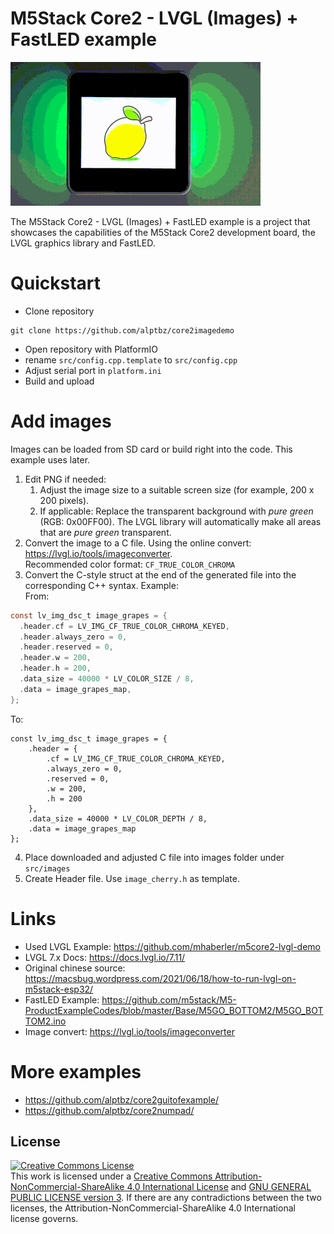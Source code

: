 # M5Stack Core2 - LVGL (Images) + FastLED example 

![Picture of Core2 showing Images](docs/overview.gif)

The M5Stack Core2 - LVGL (Images) + FastLED example is a project that showcases the capabilities of the M5Stack Core2 development board, the LVGL graphics library and FastLED. 

# Quickstart
 - Clone repository
```
git clone https://github.com/alptbz/core2imagedemo
```
 - Open repository with PlatformIO
 - rename `src/config.cpp.template` to `src/config.cpp`
 - Adjust serial port in `platform.ini`
 - Build and upload

# Add images
Images can be loaded from SD card or build right into the code. This example uses later. 

 1. Edit PNG if needed:
    1. Adjust the image size to a suitable screen size (for example, 200 x 200 pixels).
    2. If applicable: Replace the transparent background with *pure green* (RGB: 0x00FF00). The LVGL library will automatically make all areas that are *pure green* transparent.
 2. Convert the image to a C file. Using the online convert: https://lvgl.io/tools/imageconverter. <br> Recommended color format: `CF_TRUE_COLOR_CHROMA`
 3. Convert the C-style struct at the end of the generated file into the corresponding C++ syntax.
Example:<br>
From:
```c
const lv_img_dsc_t image_grapes = {
  .header.cf = LV_IMG_CF_TRUE_COLOR_CHROMA_KEYED,
  .header.always_zero = 0,
  .header.reserved = 0,
  .header.w = 200,
  .header.h = 200,
  .data_size = 40000 * LV_COLOR_SIZE / 8,
  .data = image_grapes_map,
};
```
To:
```
const lv_img_dsc_t image_grapes = {
    .header = {
        .cf = LV_IMG_CF_TRUE_COLOR_CHROMA_KEYED,
        .always_zero = 0,
        .reserved = 0,
        .w = 200,
        .h = 200
    },
    .data_size = 40000 * LV_COLOR_DEPTH / 8,
    .data = image_grapes_map
};
```
 4. Place downloaded and adjusted C file into images folder under `src/images`
 5. Create Header file. Use `image_cherry.h` as template. 

# Links
 - Used LVGL Example: https://github.com/mhaberler/m5core2-lvgl-demo
 - LVGL 7.x Docs: https://docs.lvgl.io/7.11/
 - Original chinese source: https://macsbug.wordpress.com/2021/06/18/how-to-run-lvgl-on-m5stack-esp32/
 - FastLED Example: https://github.com/m5stack/M5-ProductExampleCodes/blob/master/Base/M5GO_BOTTOM2/M5GO_BOTTOM2.ino
 - Image convert: https://lvgl.io/tools/imageconverter

# More examples
 - https://github.com/alptbz/core2guitofexample/
 - https://github.com/alptbz/core2numpad/


## License
<a rel="license" href="http://creativecommons.org/licenses/by-nc-sa/4.0/"><img alt="Creative Commons License" style="border-width:0" src="https://i.creativecommons.org/l/by-nc-sa/4.0/88x31.png" /></a><br />This work is licensed under a <a rel="license" href="http://creativecommons.org/licenses/by-nc-sa/4.0/">Creative Commons Attribution-NonCommercial-ShareAlike 4.0 International License</a> and [GNU GENERAL PUBLIC LICENSE version 3](https://www.gnu.org/licenses/gpl-3.0.en.html). If there are any contradictions between the two licenses, the Attribution-NonCommercial-ShareAlike 4.0 International license governs. 
